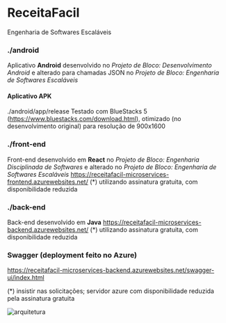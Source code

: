 # ReceitaFacil
Engenharia de Softwares Escaláveis

### ./android
Aplicativo **Android** desenvolvido no _Projeto de Bloco: Desenvolvimento Android_ e alterado para chamadas JSON no _Projeto de Bloco: Engenharia de Softwares Escaláveis_
#### Aplicativo APK
./android/app/release
Testado com BlueStacks 5 (https://www.bluestacks.com/download.html), otimizado (no desenvolvimento original) para resolução de 900x1600

### ./front-end
Front-end desenvolvido em **React** no _Projeto de Bloco: Engenharia Disciplinada de Softwares_ e alterado no _Projeto de Bloco: Engenharia de Softwares Escaláveis_
https://receitafacil-microservices-frontend.azurewebsites.net/ (*) utilizando assinatura gratuita, com disponibilidade reduzida

### ./back-end
Back-end desenvolvido em **Java**
https://receitafacil-microservices-backend.azurewebsites.net/ (*) utilizando assinatura gratuita, com disponibilidade reduzida

### Swagger (deployment feito no Azure)
https://receitafacil-microservices-backend.azurewebsites.net/swagger-ui/index.html


(*) insistir nas solicitações; servidor azure com disponibilidade reduzida pela assinatura gratuita

![arquitetura](https://firebasestorage.googleapis.com/v0/b/infnet-receitafacil.appspot.com/o/architecture.jpg?alt=media&token=87a5c74d-2edd-4a26-979f-8d9dda746685)